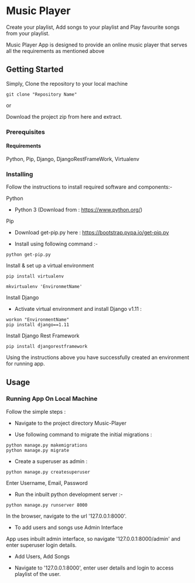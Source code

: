 # Music Player

Create your playlist, Add songs to your playlist and Play favourite songs from your playlist.

Music Player App is designed to provide an online music player that serves all the requirements as mentioned above

## Getting Started

Simply, Clone the repository to your local machine 
```
git clone "Repository Name"
```
or 

Download the project zip from here and extract.

### Prerequisites

#### Requirements

Python, Pip, Django, DjangoRestFrameWork, Virtualenv

### Installing

Follow the instructions to install required software and components:-

Python

- Python 3 (Download from : https://www.python.org/)

Pip

- Download get-pip.py here : https://bootstrap.pypa.io/get-pip.py

- Install using following command :-

```
python get-pip.py
```

Install & set up a virtual environment

```
pip install virtualenv
```
```
mkvirtualenv 'EnvironmetName'
```

Install Django
- Activate virtual environment and install Django v1.11 :
```
workon "EnvironmentName"
pip install django==1.11
```
Install Django Rest Framework

```
pip install djangorestframework
```
Using the instructions above you have successfully created an environment for running app.

## Usage

### Running App On Local Machine

Follow the simple steps :

- Navigate to the project directory Music-Player

- Use following command to migrate the initial migrations :

```
python manage.py makemigrations
python manage.py migrate
```
- Create a superuser as admin  :

```
python manage.py createsuperuser
```
Enter Username, Email, Password

- Run the inbuilt python development server :-

```
python manage.py runserver 8000
```
In the browser, navigate to the url '127.0.0.1:8000'.

- To add users and songs use Admin Interface

App uses inbuilt admin interface, so navigate '127.0.0.1:8000/admin' and enter superuser login details.

- Add Users, Add Songs

- Navigate to '127.0.0.1:8000', enter user details and login to access playlist of the user. 

